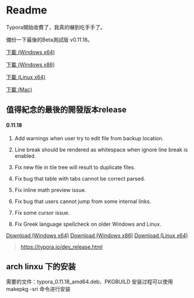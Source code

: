 # Readme

Typora開始收費了，我真的嚇到吃手手了。

備份一下最後的Beta測試版 v0.11.18。

[下載 (Windows x64)](https://github.com/hywmickey/typora-beta/raw/main/typora-update-x64-1117.exe)

[下載 (Windows x86)](https://github.com/hywmickey/typora-beta/raw/main/typora-update-ia32-1117.exe)

[下載 (Linux x64)](https://github.com/hywmickey/typora-beta/raw/main/typora_0.11.18_amd64.deb)

[下載 (Mac)](https://github.com/hywmickey/typora-beta/raw/main/Typora-0.11.18.dmg)

## 值得紀念的最後的開發版本release

#### 0.11.18

1. Add warnings when user try to edit file from backup location.

2. Line break should be rendered as whitespace when ignore line break is enabled.

3. Fix new file in tile tree will result to duplicate files.

4. Fix bug that table with tabs cannot be correct parsed.

5. Fix inline math preview issue.

6. Fix bug that users cannot jump from some internal links.

7. Fix some cursor issue.

8. Fix Greek language spellcheck on older Windows and Linux.

[Download (Windows x64)](https://download.typora.io/windows/typora-update-x64-1117.exe) [Download (Windows x86)](https://download.typora.io/windows/typora-update-ia32-1117.exe) [Download (Linux x64)](https://download.typora.io/linux/typora_0.11.18_amd64.deb)



> https://typora.io/dev_release.html


## arch linxu 下的安装
需要的文件：typora_0.11.18_amd64.deb、PKGBUILD
安装过程可以使用  makepkg -sri 命令进行安装
